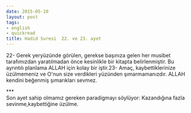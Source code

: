 ```yaml
---
date: 2015-05-10
layout: post
tags:
- english
- quickread
title: Hadid Suresi  22. ve 23. ayet
---
```


22- Gerek yeryüzünde görülen, gerekse başınıza gelen her musibet tarafımızdan yaratılmadan önce kesinlikle bir kitapta belirlenmiştir. Bu ayrıntılı planlama ALLAH için kolay bir iştir.23- Amaç, kaybettiklerinize üzülmemeniz ve O'nun size verdikleri yüzünden şımarmamanızdır. ALLAH kendini beğenmiş şımarıkları sevmez.

\*\*\*  
Son ayet sahip olmamız gereken paradigmayı söylüyor: Kazandığına fazla sevinme,kaybettiğine üzülme.
